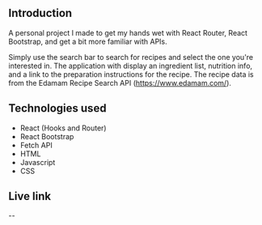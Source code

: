 ## Introduction

A personal project I made to get my hands wet with React Router, React Bootstrap, and get a bit more familiar with APIs. 

Simply use the search bar to search for recipes and select the one you're interested in. The application with display an ingredient list, nutrition info, and a link to the preparation instructions for the recipe. The recipe data is from the Edamam Recipe Search API (https://www.edamam.com/).

## Technologies used

- React (Hooks and Router)
- React Bootstrap
- Fetch API
- HTML
- Javascript
- CSS

## Live link

--
